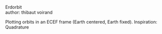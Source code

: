 Erdorbit <br>
author: thibaut voirand

Plotting orbits in an ECEF frame (Earth centered, Earth fixed).
Inspiration: Quadrature
